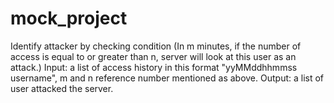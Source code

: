 # mock_project
Identify attacker by checking condition (In m minutes, if the number of access is equal to or greater than n, server will look at this user as an attack.) 
Input: a list of access history in this format "yyMMddhhmmss username", m and n reference number mentioned as above. 
Output: a list of user attacked the server.
